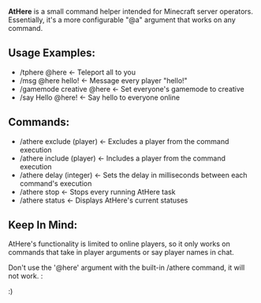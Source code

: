 **AtHere** is a small command helper intended for Minecraft server operators.
Essentially, it's a more configurable "@a" argument that works on any command.

**Usage Examples:**
-
* /tphere @here <- Teleport all to you
* /msg @here hello! <- Message every player "hello!"
* /gamemode creative @here <- Set everyone's gamemode to creative
* /say Hello @here! <- Say hello to everyone online

**Commands:**
-
* /athere exclude (player) <- Excludes a player from the command execution
* /athere include (player) <- Includes a player from the command execution
* /athere delay (integer) <- Sets the delay in milliseconds between each command's execution
* /athere stop <- Stops every running AtHere task
* /athere status <- Displays AtHere's current statuses

**Keep In Mind:**
-

AtHere's functionality is limited to online players, so it only works on commands that take in player arguments or say player names in chat.

Don't use the '@here' argument with the built-in /athere command, it will not work.
: 

:)